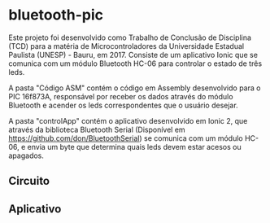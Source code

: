 # bluetooth-pic

Este projeto foi desenvolvido como Trabalho de Conclusão de Disciplina (TCD) para a matéria de Microcontroladores da Universidade Estadual Paulista (UNESP) - Bauru, em 2017. Consiste de um aplicativo Ionic que se comunica com um módulo Bluetooth HC-06 para controlar o estado de três leds.

A pasta "Código ASM" contém o código em Assembly desenvolvido para o PIC 16f873A, responsável por receber os dados através do módulo Bluetooth e acender os leds correspondentes que o usuário desejar.

A pasta "controlApp" contém o aplicativo desenvolvido em Ionic 2, que através da biblioteca Bluetooth Serial (Disponível em https://github.com/don/BluetoothSerial) se comunica com um módulo HC-06, e envia um byte que determina quais leds devem estar acesos ou apagados.

## Circuito

## Aplicativo

